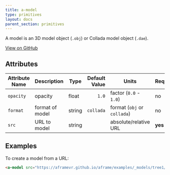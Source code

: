```yaml
---
title: a-model
type: primitives
layout: docs
parent_section: primitives
---
```


A model is an 3D model object (`.obj`) or Collada model object (`.dae`).

[View on GitHub](https://github.com/aframevr/aframe/blob/master/elements/templates/a-model.html)

## Attributes

| Attribute Name  | Description         | Type    | Default Value | Units                       | Required |
|-----------------|---------------------|---------|--------------:|-----------------------------|----------|
| `opacity`       | opacity             | float   | `1.0`         | factor (`0.0` - `1.0`)      | no       |
| `format`        | format of model     | string  | `collada`     | format (`obj` or `collada`) | no       |
| `src`           | URL to model        | string  |               | absolute/relative URL       | __yes__  |

## Examples

To create a model from a URL:

```html
<a-model src="https://aframevr.github.io/aframe/examples/_models/tree1/tree1.dae"></a-model>
```
